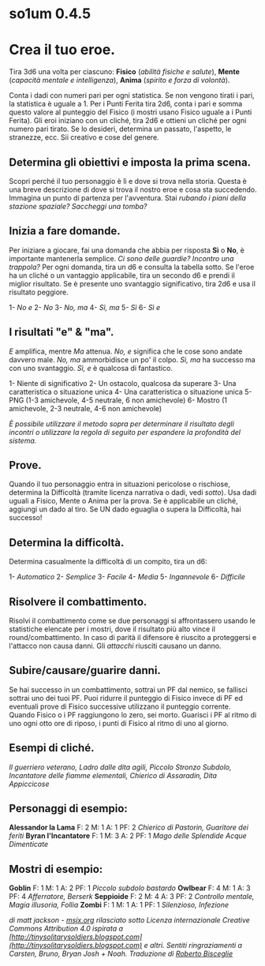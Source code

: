 # so1um 0.4.5

# Crea il tuo eroe.

Tira 3d6 una volta per ciascuno: **Fisico** (*abilità fisiche e salute*), **Mente** (*capacità mentale e intelligenza*), **Anima** (*spirito e forza di volontà*).

Conta i dadi con numeri pari per ogni statistica. Se non vengono tirati i pari, la statistica è uguale a 1. Per i Punti Ferita tira 2d6, conta i pari e somma questo valore al punteggio del Fisico (i mostri usano Fisico uguale a i Punti Ferita). Gli eroi iniziano con un cliché, tira 2d6 e ottieni un cliché per ogni numero pari tirato. Se lo desideri, determina un passato, l'aspetto, le stranezze, ecc. Sii creativo e cose del genere.

## Determina gli obiettivi e imposta la prima scena.

Scopri perché il tuo personaggio è lì e dove si trova nella storia. Questa è una breve descrizione di dove si trova il nostro eroe e cosa sta succedendo. Immagina un punto di partenza per l'avventura. Stai *rubando i piani della stazione spaziale? Saccheggi una tomba?*

## Inizia a fare domande.

Per iniziare a giocare, fai una domanda che abbia per risposta **Sì** o **No**, è importante mantenerla semplice. *Ci sono delle guardie? Incontro una trappola?* Per ogni domanda, tira un d6 e consulta la tabella sotto. Se l'eroe ha un cliché o un vantaggio applicabile, tira un secondo d6 e prendi il miglior risultato. Se è presente uno svantaggio significativo, tira 2d6 e usa il risultato peggiore.

1- *No e*
2- *No*
3- *No, ma*
4- *Sì, ma*
5- *Sì*
6- *Sì e*

## I risultati "e" & "ma".

*E* amplifica, mentre *Ma* attenua. *No, e* significa che le cose sono andate davvero male. *No, ma* ammorbidisce un po' il colpo. *Sì, ma* ha successo ma con uno svantaggio. *Sì, e* è qualcosa di fantastico.

1- Niente di significativo
2- Un ostacolo, qualcosa da superare
3- Una caratteristica o situazione unica
4- Una caratteristica o situazione unica
5- PNG (1-3 amichevole, 4-5 neutrale, 6 non amichevole)
6- Mostro (1 amichevole, 2-3 neutrale, 4-6 non amichevole)

*È possibile utilizzare il metodo sopra per determinare il risultato degli incontri o utilizzare la regola di seguito per espandere la profondità del sistema.*

## Prove.

Quando il tuo personaggio entra in situazioni pericolose o rischiose, determina la Difficoltà (tramite licenza narrativa o dadi, vedi *sotto*). Usa dadi uguali a Fisico, Mente o Anima per la prova. Se è applicabile un cliché, aggiungi un dado al tiro. Se UN dado eguaglia o supera la Difficoltà, hai successo!

## Determina la difficoltà.

Determina casualmente la difficoltà di un compito, tira un d6:

1- *Automatico*
2- *Semplice*
3- *Facile*
4- *Media*
5- *Ingannevole*
6- *Difficile*

## Risolvere il combattimento.

Risolvi il combattimento come se due personaggi si affrontassero usando le statistiche elencate per i mostri, dove il risultato più alto vince il round/combattimento. In caso di parità il difensore è riuscito a proteggersi e l'attacco non causa danni. Gli *attacchi* riusciti causano un danno.

## Subire/causare/guarire danni.

Se hai successo in un combattimento, sottrai un PF dal nemico, se fallisci sottrai uno dei tuoi PF. Puoi ridurre il punteggio di Fisico invece di PF ed eventuali prove di Fisico successive utilizzano il punteggio corrente. Quando Fisico o i PF raggiungono lo zero, sei morto. Guarisci i PF al ritmo di uno ogni otto ore di riposo, i punti di Fisico al ritmo di uno al giorno.

## Esempi di cliché.

*Il guerriero veterano, Ladro dalle dita agili, Piccolo Stronzo Subdolo, Incantatore delle fiamme elementali, Chierico di Assaradin, Dita Appiccicose*

## Personaggi di esempio:

**Alessandor la Lama** F: 2 M: 1 A: 1 PF: 2 *Chierico di Pastorin, Guaritore dei feriti*
**Byran l'Incantatore** F: 1 M: 3 A: 2 PF: 1 *Mago delle Splendide Acque Dimenticate*

## Mostri di esempio:
**Goblin** F: 1 M: 1 A: 2 PF: 1 *Piccolo subdolo bastardo*
**Owlbear** F: 4 M: 1 A: 3 PF: 4 *Afferratore, Berserk*
**Seppioide** F: 2 M: 4 A: 3 PF: 2 *Controllo mentale, Magia illusoria, Follia*
**Zombi** F: 1 M: 1 A: 1 PF: 1 *Silenzioso, Infezione*

*di matt jackson - [msjx.org](http://msjx.org) rilasciato sotto Licenza internazionale Creative Commons Attribution 4.0 ispirata a [http://tinysolitarysoldiers.blogspot.com](http://tinysolitarysoldiers.blogspot.com) e altri. Sentiti ringraziamenti a Carsten, Bruno, Bryan Josh + Noah. Traduzione di [Roberto Bisceglie](https://zeruhur.space)*
